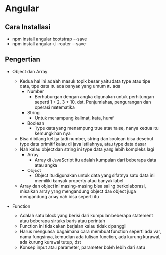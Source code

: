 # Angular

## Cara Installasi

- npm install angular bootstrap --save
- npm install angular-ui-router --save

## Pengertian

- Object dan Array
  - Kedua hal ini adalah masuk topik besar yaitu data type atau tipe data, tipe data itu ada banyak yang umum itu ada
    - Number
      - Berhubungan dengan angka digunakan untuk perhitungan seperti 1 + 2, 3 + 10, dst. Penjumlahan, pengurangan dan operasi matematika
    - String
      - Untuk menampung kalimat, kata, huruf
    - Boolean
      - Type data yang menampung true atau false, hanya kedua itu kemungkinan nya
  - Bisa dibilang ketiga tadi number, string dan boolean bisa desebut type data primitif kalau di java istilahnya, atau type data dasar
  - Nah kalau object dan string ini type data yang lebih kompleks lagi
    - Array
      - Array di JavaScript itu adalah kumpulan dari beberapa data atau angka
    - Object
      - Object itu digunakan untuk data yang sifatnya satu data ini memiliki banyak property atau banyak label
  - Array dan object ini masing-masing bisa saling berkolaborasi, misalkan array yang mengandung object dan object juga mengandung array nah bisa seperti itu

- Function
  - Adalah satu block yang berisi dari kumpulan beberapa statement atau beberapa sintaks baris atau perintah
  - Function ini tidak akan berjalan kalau tidak dipanggil
  - Harus menguasai bagaimana cara membuat function seperti ada var, nama fungsinya, kemudian ada tulisan function, ada kurung kurawal, ada kurung kurawal tutup, dst
  - Konsep input atau parameter, parameter boleh lebih dari satu
